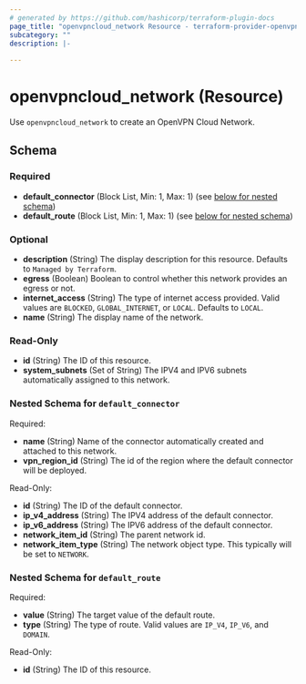 ```yaml
---
# generated by https://github.com/hashicorp/terraform-plugin-docs
page_title: "openvpncloud_network Resource - terraform-provider-openvpn-cloud"
subcategory: ""
description: |-
  
---
```


# openvpncloud_network (Resource)

Use `openvpncloud_network` to create an OpenVPN Cloud Network.



<!-- schema generated by tfplugindocs -->
## Schema

### Required

- **default_connector** (Block List, Min: 1, Max: 1) (see [below for nested schema](#nestedblock--default_connector))
- **default_route** (Block List, Min: 1, Max: 1) (see [below for nested schema](#nestedblock--default_route))

### Optional

- **description** (String) The display description for this resource. Defaults to `Managed by Terraform`.
- **egress** (Boolean) Boolean to control whether this network provides an egress or not.
- **internet_access** (String) The type of internet access provided. Valid values are `BLOCKED`, `GLOBAL_INTERNET`, or `LOCAL`. Defaults to `LOCAL`.
- **name** (String) The display name of the network.

### Read-Only

- **id** (String) The ID of this resource.
- **system_subnets** (Set of String) The IPV4 and IPV6 subnets automatically assigned to this network.

<a id="nestedblock--default_connector"></a>
### Nested Schema for `default_connector`

Required:

- **name** (String) Name of the connector automatically created and attached to this network.
- **vpn_region_id** (String) The id of the region where the default connector will be deployed.

Read-Only:

- **id** (String) The ID of the default connector.
- **ip_v4_address** (String) The IPV4 address of the default connector.
- **ip_v6_address** (String) The IPV6 address of the default connector.
- **network_item_id** (String) The parent network id.
- **network_item_type** (String) The network object type. This typically will be set to `NETWORK`.


<a id="nestedblock--default_route"></a>
### Nested Schema for `default_route`

Required:

- **value** (String) The target value of the default route.
- **type** (String)  The type of route. Valid values are `IP_V4`, `IP_V6`, and `DOMAIN`.

Read-Only:

- **id** (String) The ID of this resource.


